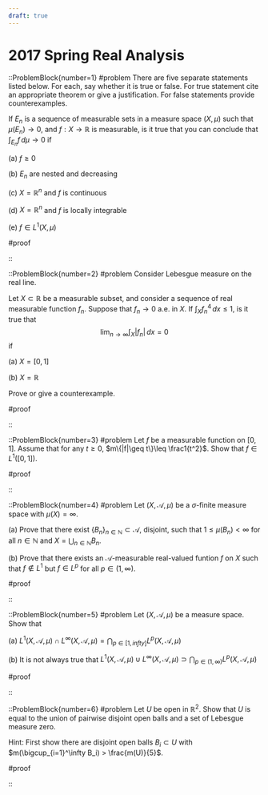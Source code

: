 ```yaml
---
draft: true
---
```


# 2017 Spring Real Analysis

::ProblemBlock{number=1}
#problem
There are five separate statements listed below. For each, say whether it is true or false. For true statement cite an appropriate theorem or give a justification. For false statements provide counterexamples.

If $E_n$ is a sequence of measurable sets in a measure space $(X,\mu)$ such that $\mu(E_n)\to 0$, and $f:X\to \mathbb{R}$ is measurable, is it true that you can conclude that $\int_{E_n} f\, d\mu \to 0$ if

(a) $f\geq 0$

(b) $E_n$ are nested and decreasing

(c) $X=\mathbb{R}^n$ and $f$ is continuous

(d) $X=\mathbb{R}^n$ and $f$ is locally integrable

(e) $f\in L^1(X,\mu)$

#proof

::

::ProblemBlock{number=2}
#problem
Consider Lebesgue measure on the real line.

Let $X\subset \mathbb{R}$ be a measurable subset, and consider a sequence of real measurable function $f_n$. Suppose that $f_n\to 0$ a.e. in $X$. If $\int_X f_n^4\, dx \leq 1$, is it true that
$$
\lim_{n\to\infty} \int_X |f_n|\, dx = 0
$$
if

(a) $X=[0,1]$

(b) $X=\mathbb{R}$

Prove or give a counterexample.

#proof

::

::ProblemBlock{number=3}
#problem
Let $f$ be a measurable function on $[0,1]$. Assume that for any $t\geq 0$, $m\{|f|\geq t\}\leq \frac1{t^2}$. Show that $f\in L^1([0,1])$.

#proof

::

::ProblemBlock{number=4}
#problem
Let $(X,\mathcal{A},\mu)$ be a $\sigma$-finite measure space with $\mu(X)=\infty$.

(a) Prove that there exist $\{B_n\}_{n\in\mathbb{N}}\subset\mathcal{A}$, disjoint, such that $1\leq \mu(B_n)<\infty$ for all $n\in\mathbb{N}$ and $X = \bigcup_{n\in\mathbb{N}} B_n$.

(b) Prove that there exists an $\mathcal{A}$-measurable real-valued funtion $f$ on $X$ such that $f\notin L^1$ but $f\in L^p$ for all $p\in (1,\infty)$.

#proof

::

::ProblemBlock{number=5}
#problem
Let $(X,\mathcal{A},\mu)$ be a measure space. Show that

(a) $L^1(X,\mathcal{A},\mu)\cap L^\infty(X,\mathcal{A},\mu) = \bigcap_{p\in[1,infty]} L^p(X,\mathcal{A},\mu)$

(b) It is not always true that $L^1(X,\mathcal{A},\mu)\cup L^\infty(X,\mathcal{A},\mu) \supset \bigcap_{p\in(1,\infty)} L^p(X,\mathcal{A},\mu)$

#proof

::

::ProblemBlock{number=6}
#problem
Let $U$ be open in $\mathbb{R}^2$. Show that $U$ is equal to the union of pairwise disjoint open balls and a set of Lebesgue measure zero.

Hint: First show there are disjoint open balls $B_i\subset U$ with $m(\bigcup_{i=1}^\infty B_i) > \frac{m(U)}{5}$.

#proof

::